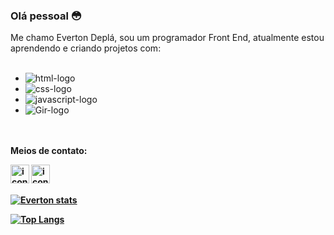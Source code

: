 ### Olá pessoal 😳

Me chamo Everton Deplá, sou um programador Front End, atualmente estou aprendendo e criando projetos com:
<br>
<br>
- <img src="https://img.shields.io/badge/HTML5-E34F26?style=for-the-badge&logo=html5&logoColor=white" alt="html-logo" />
- <img src="https://img.shields.io/badge/CSS3-1572B6?style=for-the-badge&logo=css3&logoColor=white" alt="css-logo" />
- <img src="https://img.shields.io/badge/JavaScript-323330?style=for-the-badge&logo=javascript&logoColor=F7DF1E" alt="javascript-logo" />
- <img src="https://img.shields.io/badge/GIT-E44C30?style=for-the-badge&logo=git&logoColor=white" alt="Gir-logo"/>
<br> <br>
<strong>Meios de contato: <strong>

<p>
<a href="https://www.instagram.com/everton_depla_dutra/">
<img align="left" alt="icone-instagram" width="30px" src="https://w7.pngwing.com/pngs/681/55/png-transparent-camera-instagram-social-media-instagram-logo-social-media-circle-icon.png" />
</a>
  <a href="https://www.linkedin.com/in/everton-deplá/">
<img align="left" alt="icone-linkedin" width="30px" src="https://png.pngtree.com/element_our/png/20180827/linkedin-social-media-icon-png_71812.jpg" />
</a>
<p>

  <br> <br>
  
[![Everton stats](https://github-readme-stats.vercel.app/api?username=evertondepla)](https://github.com/anuraghazra/github-readme-stats)

[![Top Langs](https://github-readme-stats.vercel.app/api/top-langs/?username=evertondepla)](https://github.com/anuraghazra/github-readme-stats)

